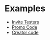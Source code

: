 # Examples
- [Invite Testers](/LinkTracker/docs/examples/invite-testers)
- [Promo Code](/LinkTracker/docs/examples/promo-code)
- [Creator code](/LinkTracker/docs/examples/creator-code)